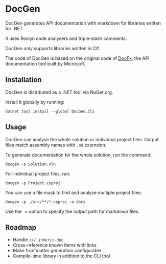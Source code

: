 # DocGen

DocGen generates API documentation with markdown for libraries written for .NET.

It uses Roslyn code analysers and triple-slash comments.

DocGen _only_ supports libraries written in C#.

The code of DocGen is based on the original code of [DocFx](https://github.com/dotnet/docfx),
the API documentation tool built by Microsoft.

## Installation

DocGen is distributed as a .NET tool via NuGet.org.

Install it globally by running:

```
dotnet tool install --global DocGen.Cli
``` 

## Usage

DocGen can analyse the whole solution or individual project files.
Output files match assembly names with `.md` extension.

To generate documentation for the whole solution, run the command:

```
docgen -s Solution.sln
```

For individual project files, run:

```
docgen -p Project.csproj
```

You can use a file mask to find and analyse multiple project files:

```
docgen -p ./src/**/*.csproj -o docs
```

Use the `-o` option to specify the output path for markdown files.

## Roadmap

- Handle `/// inherit-doc`
- Cross-reference known items with links
- Make frontmatter generation configurable
- Compile-time library in addition to the CLI tool
